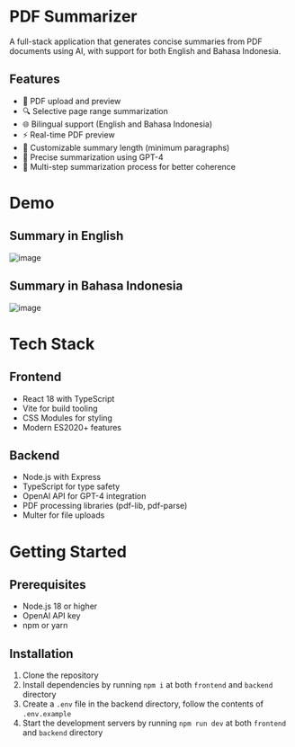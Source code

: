 # PDF Summarizer

A full-stack application that generates concise summaries from PDF documents using AI, with support for both English and Bahasa Indonesia.

## Features

- 📄 PDF upload and preview
- 🔍 Selective page range summarization
- 🌐 Bilingual support (English and Bahasa Indonesia)
- ⚡ Real-time PDF preview
- 📝 Customizable summary length (minimum paragraphs)
- 🎯 Precise summarization using GPT-4
- 🔄 Multi-step summarization process for better coherence

# Demo

## Summary in English
![image](https://github.com/user-attachments/assets/8c43047c-1bd4-42c1-a8c3-81a75551159b)

## Summary in Bahasa Indonesia
![image](https://github.com/user-attachments/assets/cbce910e-628d-4cd5-a900-819631a6ba0d)

# Tech Stack

## Frontend
- React 18 with TypeScript
- Vite for build tooling
- CSS Modules for styling
- Modern ES2020+ features

## Backend
- Node.js with Express
- TypeScript for type safety
- OpenAI API for GPT-4 integration
- PDF processing libraries (pdf-lib, pdf-parse)
- Multer for file uploads

# Getting Started

## Prerequisites
- Node.js 18 or higher
- OpenAI API key
- npm or yarn

## Installation

1. Clone the repository
2. Install dependencies by running `npm i` at both `frontend` and `backend` directory
3. Create a `.env` file in the backend directory, follow the contents of `.env.example`
4. Start the development servers by running `npm run dev` at both `frontend` and `backend` directory
